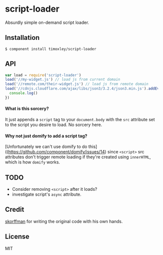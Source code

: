# script-loader

  Absurdly simple on-demand script loader.

## Installation

    $ component install timoxley/script-loader

## API

```js
var load = require('script-loader')
load('//my-widget.js') // load js from current domain
load('//remote.com/their-widget.js') // load js from remote domain
load('//cdnjs.cloudflare.com/ajax/libs/json3/3.2.4/json3.min.js').addEventListener('load', function() {
  console.log()
})
```

#### What is this sorcery?

It just appends a `script` tag to your `document.body` with the `src`
attribute set to the script you desire to load. No sorcery here.

#### Why not just domify to add a script tag?

[Unfortunately we can't use domify to do this]((https://github.com/component/domify/issues/14)
since `<script>` src attributes don't trigger remote loading
if they're created using `innerHTML`, which is how `domify` works.

## TODO

* Consider removing `<script>` after it loads?
* investigate script's `async` attribute.

## Credit

[skorffman](https://github.com/skorfmann/) for writing the original code with his own hands.

## License

  MIT
